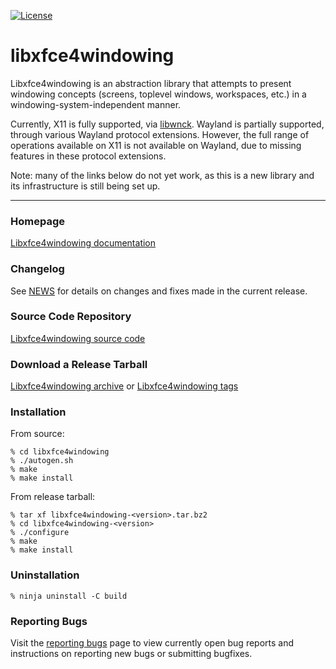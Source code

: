 [![License](https://img.shields.io/badge/License-LGPL%20v2-blue.svg)](https://gitlab.xfce.org/xfce/libxfce4windowing/-/blob/master/COPYING)

# libxfce4windowing

Libxfce4windowing is an abstraction library that attempts to present
windowing concepts (screens, toplevel windows, workspaces, etc.) in a
windowing-system-independent manner.

Currently, X11 is fully supported, via
[libwnck](https://gitlab.gnome.org/GNOME/libwnck).  Wayland is partially
supported, through various Wayland protocol extensions.  However, the
full range of operations available on X11 is not available on Wayland,
due to missing features in these protocol extensions.

Note: many of the links below do not yet work, as this is a new library
and its infrastructure is still being set up.

----

### Homepage

[Libxfce4windowing documentation](https://docs.xfce.org/xfce/libxfce4windowing/start)

### Changelog

See
[NEWS](https://gitlab.xfce.org/xfce/libxfce4windowing/-/blob/master/NEWS)
for details on changes and fixes made in the current release.

### Source Code Repository

[Libxfce4windowing source
code](https://gitlab.xfce.org/xfce/libxfce4windowing)

### Download a Release Tarball

[Libxfce4windowing
archive](https://archive.xfce.org/src/xfce/libxfce4windowing)
    or
[Libxfce4windowing
tags](https://gitlab.xfce.org/xfce/libxfce4windowing/-/tags)

### Installation

From source: 

    % cd libxfce4windowing
    % ./autogen.sh
    % make
    % make install

From release tarball:

    % tar xf libxfce4windowing-<version>.tar.bz2
    % cd libxfce4windowing-<version>
    % ./configure
    % make
    % make install

### Uninstallation

    % ninja uninstall -C build

### Reporting Bugs

Visit the [reporting
bugs](https://docs.xfce.org/xfce/libxfce4windowing/bugs) page to view
currently open bug reports and instructions on reporting new bugs or
submitting bugfixes.
